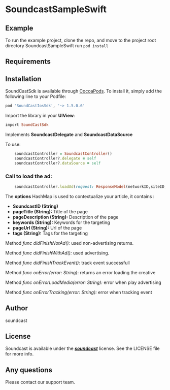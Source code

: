 # SoundcastSampleSwift

## Example

To run the example project, clone the repo, and move to the project root directory SoundcastSampleSwift run `pod install`

## Requirements

## Installation

SoundCastSdk is available through [CocoaPods](https://cocoapods.org). To install
it, simply add the following line to your Podfile:

```ruby
pod 'SoundCastIosSdk', '~> 1.5.0.6'
```

Import the library in your **UIView**:

```ruby
import SoundCastSdk
```

Implements **SoundcastDelegate** and **SoundcastDataSource**

To use:

```ruby
    soundcastController = SoundcastController()
    soundcastController?.delegate = self
    soundcastController?.dataSource = self
```

### Call to load the ad:

```ruby
    soundcastController.loadAd(request: ResponseModel(networkID,siteID,tagID,pageTitle,pageDescription,keywords,pageUrl,tags))
```

The **options** HashMap is used to contextualize your article, it contains :
* **SoundcastID (String)** 
* **pageTitle (String):** Title of the page
* **pageDescription (String):** Description of the page
* **keywords (String):** Keywords for the targeting
* **pageUrl (String):** Url of the page
* **tags (String):** Tags for the targeting
    
Method *func didFinishNotAd():* used non-advertising returns.

Method *func didFinishWithAd():* used advertising.

Method *func didFinishTrackEvent():* track event successfull
    
Method *func onError(error: String)*: returns an error loading the creative

Method *func onErrorLoadMedia(error: String):* error when play advertising

Method *func onErrorTracking(error: String):* error when tracking event


## Author

soundcast

## License

Soundcast is available under the [***soundcast***](https://soundcast.fm) license. See the LICENSE file for more info.

## Any questions

Please contact our support team.
